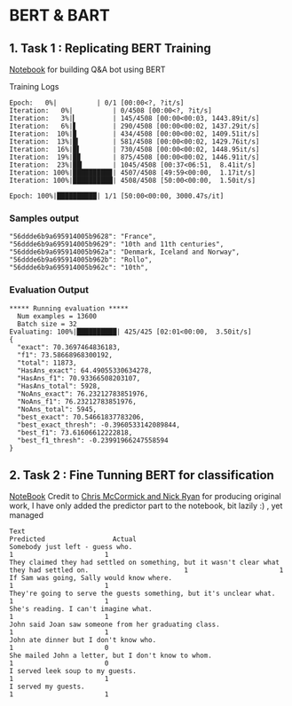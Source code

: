 # BERT & BART

## 1. Task 1 : Replicating BERT Training

[Notebook](/session_09_bert/bert_qna/BERT_Tutorial_How_To_Build_a_Question_Answering_Bot.ipynb) for building Q&A bot using BERT

Training Logs
```
Epoch:   0%|          | 0/1 [00:00<?, ?it/s]
Iteration:   0%|          | 0/4508 [00:00<?, ?it/s]
Iteration:   3%|▎         | 145/4508 [00:00<00:03, 1443.89it/s]
Iteration:   6%|▋         | 290/4508 [00:00<00:02, 1437.29it/s]
Iteration:  10%|▉         | 434/4508 [00:00<00:02, 1409.51it/s]
Iteration:  13%|█▎        | 581/4508 [00:00<00:02, 1429.76it/s]
Iteration:  16%|█▌        | 730/4508 [00:00<00:02, 1448.95it/s]
Iteration:  19%|█▉        | 875/4508 [00:00<00:02, 1446.91it/s]
Iteration:  23%|██▎       | 1045/4508 [00:37<06:51,  8.41it/s]
Iteration: 100%|█████████▉| 4507/4508 [49:59<00:00,  1.17it/s]
Iteration: 100%|██████████| 4508/4508 [50:00<00:00,  1.50it/s]

Epoch: 100%|██████████| 1/1 [50:00<00:00, 3000.47s/it]

```
### Samples output

```
"56ddde6b9a695914005b9628": "France",
"56ddde6b9a695914005b9629": "10th and 11th centuries",
"56ddde6b9a695914005b962a": "Denmark, Iceland and Norway",
"56ddde6b9a695914005b962b": "Rollo",
"56ddde6b9a695914005b962c": "10th",
```

### Evaluation Output

```
***** Running evaluation *****
  Num examples = 13600
  Batch size = 32
Evaluating: 100%|██████████| 425/425 [02:01<00:00,  3.50it/s]
{
  "exact": 70.3697464836183,
  "f1": 73.58668968300192,
  "total": 11873,
  "HasAns_exact": 64.49055330634278,
  "HasAns_f1": 70.93366508203107,
  "HasAns_total": 5928,
  "NoAns_exact": 76.23212783851976,
  "NoAns_f1": 76.23212783851976,
  "NoAns_total": 5945,
  "best_exact": 70.54661837783206,
  "best_exact_thresh": -0.3960533142089844,
  "best_f1": 73.61606612222818,
  "best_f1_thresh": -0.23991966247558594
}
```

## 2. Task 2 : Fine Tunning BERT for classification

[NoteBook](/session_09_bert/classification_bert/BERT_Fine_Tuning_Sentence_Classification_v4.ipynb)
Credit to [Chris McCormick and Nick Ryan](https://mccormickml.com/2019/07/22/BERT-fine-tuning/) for producing original work, I have only added the predictor part to the notebook, bit lazily :) , yet managed

```
Text                                                                                                	     Predicted      	       Actual       
Somebody just left - guess who.                                                                     	         1          	         1          
They claimed they had settled on something, but it wasn't clear what they had settled on.           	         1          	         1          
If Sam was going, Sally would know where.                                                           	         1          	         1          
They're going to serve the guests something, but it's unclear what.                                 	         1          	         1          
She's reading. I can't imagine what.                                                                	         1          	         1          
John said Joan saw someone from her graduating class.                                               	         1          	         1          
John ate dinner but I don't know who.                                                               	         1          	         0          
She mailed John a letter, but I don't know to whom.                                                 	         1          	         0          
I served leek soup to my guests.                                                                    	         1          	         1          
I served my guests.                                                                                 	         1          	         1   
```
